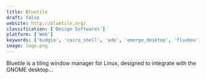 ```yaml
---
title: Bluetile
draft: false 
website: http://bluetile.org/
classification: ['Design Softwares']
platform: ['Web']
keywords: ['budgie', 'cairo_shell', 'ede', 'emerge_desktop', 'fluxbox', 'kde_plasma', 'lxqt', 'lumina_desktop_environment', 'phoenix', 'ratpoison', 'windowblinds', 'xfce', 'xmonad', 'awesome', 'bug.n', 'dwm', 'herbstluftwm']
image: logo.png
---
```

Bluetile is a tiling window manager for Linux, designed to integrate with the GNOME desktop...